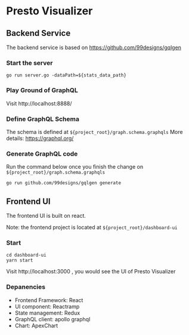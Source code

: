 # Presto Visualizer 

## Backend Service
The backend service is based on https://github.com/99designs/gqlgen

### Start the server
```shell
go run server.go -dataPath=${stats_data_path}
```

### Play Ground of GraphQL
Visit http://localhost:8888/


### Define GraphQL Schema
The schema is defined at `${project_root}/graph.schema.graphqls`
More details: https://graphql.org/

### Generate GraphQL code
Run the command below once you finish the change on `${project_root}/graph.schema.graphqls`

```shell
go run github.com/99designs/gqlgen generate
```


## Frontend UI
The frontend UI is built on react.

Note: the frontend project is located at `${project_root}/dashboard-ui`

### Start 

```shell
cd dashboard-ui
yarn start
```
Visit http://localhost:3000 , you would see the UI of Presto Visualizer


### Depanencies

* Frontend Framework: React
* UI component: Reactramp
* State management: Redux
* GraphQL client: apollo graphql
* Chart: ApexChart
 